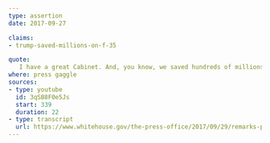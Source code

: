 ```yaml
---
type: assertion
date: 2017-09-27

claims:
- trump-saved-millions-on-f-35

quote:
   I have a great Cabinet. And, you know, we saved hundreds of millions of dollars through negotiation. I'll give you an example. With the F-35 fighter plane -- me, myself -- I've saved hundreds of millions of dollars in negotiating. And that's one of the reasons I don't like seeing anybody even have a question about, you know, flying. I just don't want to do that.
where: press gaggle
sources:
- type: youtube
  id: 3qSB8F0e5Js
  start: 339
  duration: 22
- type: transcript
  url: https://www.whitehouse.gov/the-press-office/2017/09/29/remarks-president-trump-press-gaggle-marine-one-departure
---
```

